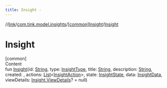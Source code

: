 ```yaml
---
title: Insight -
---
```

//[link](../../index.md)/[com.tink.model.insights](../index.md)/[[common]Insight](index.md)/[Insight](-insight.md)



# Insight  
[common]  
Content  
fun [Insight](-insight.md)(id: [String](https://kotlinlang.org/api/latest/jvm/stdlib/kotlin/-string/index.html), type: [InsightType](../[common]-insight-type/index.md), title: [String](https://kotlinlang.org/api/latest/jvm/stdlib/kotlin/-string/index.html), description: [String](https://kotlinlang.org/api/latest/jvm/stdlib/kotlin/-string/index.html), created: <ERROR CLASS>, actions: [List](https://kotlinlang.org/api/latest/jvm/stdlib/kotlin.collections/-list/index.html)<[InsightAction](../[common]-insight-action/index.md)>, state: [InsightState](../[common]-insight-state/index.md), data: [InsightData](../[common]-insight-data/index.md), viewDetails: [Insight.ViewDetails](-view-details/index.md)? = null)  




